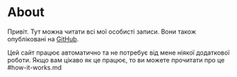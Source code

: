 # About
Привіт. Тут можна читати всі мої особисті записи. Вони також опубліковані на [GitHub](https://github.com/assada/notes).

Цей сайт працює автоматично та не потребує від мене ніякої додаткової роботи. Якщо вам цікаво як це працює, то ви можете прочитати про це #how-it-works.md
